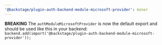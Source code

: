 ```yaml
---
'@backstage/plugin-auth-backend-module-microsoft-provider': minor
---
```


**BREAKING** The `authModuleMicrosoftProvider` is now the default export and should be used like this in your backend: `backend.add(import('@backstage/plugin-auth-backend-module-microsoft-provider'));`
